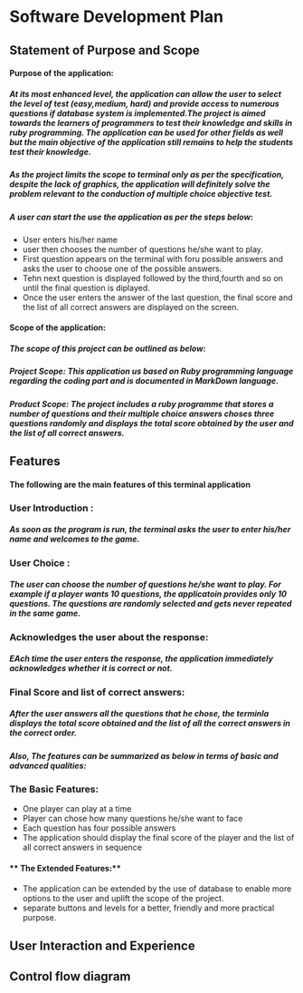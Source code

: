 # ****Software Development Plan****
## **Statement of Purpose and Scope**
#### **Purpose of the application:**
##### At its most enhanced level, the application can allow the user to select the level of test (easy,medium, hard) and provide access to numerous questions if database system is implemented.The project is aimed towards the learners of programmers to test their knowledge and skills in ruby programming. The application can be used for other fields as well but the main objective of the application still remains to help the students test their knowledge.
##### As the project limits the scope to terminal only as per the specification, despite the lack of graphics, the application will definitely solve the problem relevant to the conduction of multiple choice objective test. 

##### A user can start the use the application as per the steps below:
* User enters his/her name
* user then chooses the number of questions he/she want to play.
* First question appears on the terminal with foru possible answers and asks the user to choose one of the possible answers.
* Tehn next question is displayed followed by the third,fourth and so on until the final question is diplayed.
* Once the user enters the answer of the last question, the final score and the list of all correct answers are displayed on the screen.


#### Scope of the application:
#####  The scope of this project can be outlined as below:
##### Project Scope:  This application us based on Ruby programming language regarding the coding part and is documented in MarkDown language.

##### Product Scope: The project includes a ruby programme that stores a number of questions and their multiple choice answers choses three questions randomly and displays the total score obtained by the user and the list of all correct answers.

<!--  describe at a high level what the application will do
- identify the problem it will solve and explain why you are developing it
- identify the target audience 
- explain how a member of the target audience will use it -->
## **Features**
#### The following are the main features of this terminal application
### **User Introduction :**
##### As soon as the program is run, the terminal asks the user to enter his/her name and welcomes to the game. 
### **User Choice :** 
##### The user can choose the number of questions he/she want to play. For example if a player wants 10 questions, the applicatoin provides only 10 questions. The questions are randomly selected and gets never repeated in the same game. 
### **Acknowledges the user about the response:**
##### EAch time the user enters the response, the application immediately acknowledges whether it is correct or not.
### **Final Score and list of correct answers:**
##### After the user answers all the questions that he chose, the terminla displays the total score obtained and the list of all the correct answers in the correct order.
##### Also, The features can be  summarized as below in terms of basic and advanced qualities:

### **The Basic Features:**
 
* One player can play at a time
* Player can chose how many questions he/she want to face
* Each question has four possible answers
* The application should display the final score of the player and the list of all correct answers in sequence 

#### ** The Extended Features:**
* The application can be extended by the use of database to enable more options to the user and uplift the scope of the project.
* separate buttons and levels for a better, friendly and more practical purpose.


## User Interaction and Experience
## Control flow diagram